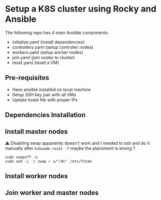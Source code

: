 # Setup a K8S cluster using Rocky and Ansible

The following repo has 4 main Ansible components:

- initialize.yaml (install dependencies)
- controllers.yaml (setup controller nodes)
- workers.yaml (setup worker nodes)
- join.yaml (join nodes to cluster)
- reset.yaml (reset a VM)

## Pre-requisites

- Have ansible installed on local machine
- Setup SSH key pair with all VMs
- Update hosts file with proper IPs

## Dependencies Installation

## Install master nodes

:warning: Disabling swap apparently doesn't work and I needed to ssh and do it manually after `kubeadm reset -f`
maybe the placement is wrong ?

```
sudo swapoff -a
sudo sed -i '/ swap / s/^/#/' /etc/fstab
```

## Install worker nodes

## Join worker and master nodes
